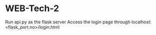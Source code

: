 # WEB-Tech-2

Run api.py as the flask server
Access the login page through localhost:<flask_port.no>/login.html
